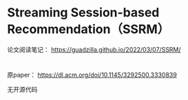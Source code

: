 # Streaming Session-based Recommendation（SSRM）



论文阅读笔记：   https://guadzilla.github.io/2022/03/07/SSRM/

# 

原paper：	https://dl.acm.org/doi/10.1145/3292500.3330839

无开源代码

